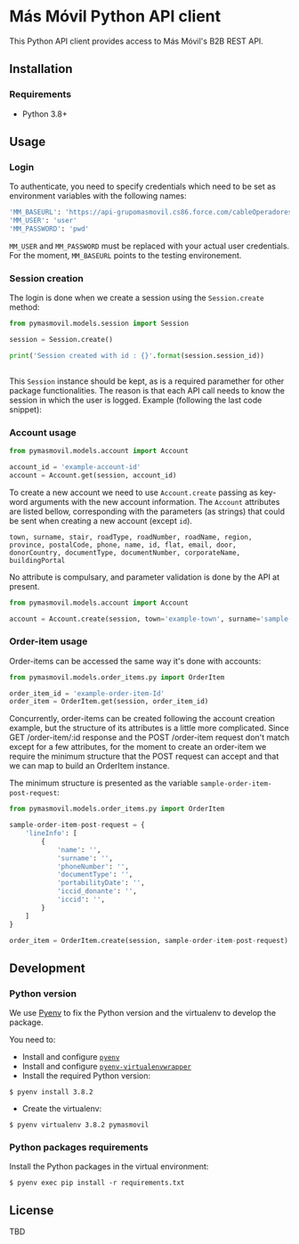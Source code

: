 # Más Móvil Python API client

This Python API client provides access to Más Móvil's B2B REST API.

## Installation

### Requirements

* Python 3.8+

## Usage

### Login

To authenticate, you need to specify credentials which need to be set as environment variables with the following names:

```bash
'MM_BASEURL': 'https://api-grupomasmovil.cs86.force.com/cableOperadores/services/apexrest/api'
'MM_USER': 'user'
'MM_PASSWORD': 'pwd'
```
`MM_USER` and `MM_PASSWORD` must be replaced with your actual user credentials. 
For the moment, `MM_BASEURL` points to the testing environement.

### Session creation

The login is done when we create a session using the `Session.create` method:

```python
from pymasmovil.models.session import Session

session = Session.create()

print('Session created with id : {}'.format(session.session_id))
 
```

This `Session` instance should be kept, as is a required paramether for other package functionalities. The reason is that each API call needs to know the session in which the user is logged. 
Example (following the last code snippet): 


### Account usage

```python
from pymasmovil.models.account import Account

account_id = 'example-account-id'
account = Account.get(session, account_id)

```
To create a new account we need to use `Account.create` passing as key-word arguments with the new account information. The `Account` attributes are listed bellow, corresponding with the parameters (as strings) that could be sent when creating a new account (except `id`). 

```
town, surname, stair, roadType, roadNumber, roadName, region, province, postalCode, phone, name, id, flat, email, door, donorCountry, documentType, documentNumber, corporateName, buildingPortal
```
No attribute is compulsary, and parameter validation is done by the API at present.

```python
from pymasmovil.models.account import Account

account = Account.create(session, town='example-town', surname='sample-surname', phone='sample-phone')
```

### Order-item usage

Order-items can be accessed the same way it's done with accounts:

```python
from pymasmovil.models.order_items.py import OrderItem

order_item_id = 'example-order-item-Id'
order_item = OrderItem.get(session, order_item_id)
```

Concurrently, order-items can be created following the account creation example, but the structure of its attributes is a little more complicated. 
Since GET /order-item/:id response and the POST /order-item request don't match except for a few attributes, for the moment to create an order-item we require the minimum structure that the POST request can accept and that we can map to build an OrderItem instance.

The minimum structure is presented as the variable `sample-order-item-post-request`: 


```python
from pymasmovil.models.order_items.py import OrderItem

sample-order-item-post-request = {
    'lineInfo': [
        {
            'name': '',
            'surname': '',
            'phoneNumber': '',
            'documentType': '',
            'portabilityDate': '',
            'iccid_donante': '',
            'iccid': '',
        }
    ]
}

order_item = OrderItem.create(session, sample-order-item-post-request)

```

## Development

### Python version

We use [Pyenv](https://github.com/pyenv/pyenv) to fix the Python version and the virtualenv to develop the package.

You need to:

* Install and configure [`pyenv`](https://github.com/pyenv/pyenv)
* Install and configure [`pyenv-virtualenvwrapper`](https://github.com/pyenv/pyenv-virtualenvwrapper)
* Install the required Python version:

```
$ pyenv install 3.8.2
```

* Create the virtualenv:

```
$ pyenv virtualenv 3.8.2 pymasmovil
```

### Python packages requirements

 Install the Python packages in the virtual environment:

 ```
 $ pyenv exec pip install -r requirements.txt
 ```

## License

TBD

